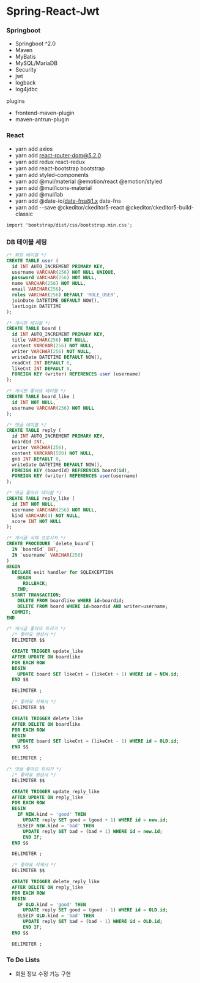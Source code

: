 # Spring-React-Jwt

### Springboot

- Springboot ^2.0
- Maven
- MyBatis
- MySQL/MariaDB
- Security
- jwt
- logback
- log4jdbc

plugins

- frontend-maven-plugin
- maven-antrun-plugin

### React

- yarn add axios
- yarn add react-router-dom@5.2.0
- yarn add redux react-redux
- yarn add react-bootstrap bootstrap
- yarn add styled-components
- yarn add @mui/material @emotion/react @emotion/styled
- yarn add @mui/icons-material
- yarn add @mui/lab
- yarn add @date-io/date-fns@1.x date-fns
- yarn add --save @ckeditor/ckeditor5-react @ckeditor/ckeditor5-build-classic

```txt
import 'bootstrap/dist/css/bootstrap.min.css';
```

### DB 테이블 세팅

```sql
/* 회원 테이블 */
CREATE TABLE user (
  id INT AUTO_INCREMENT PRIMARY KEY,
  username VARCHAR(256) NOT NULL UNIQUE,
  password VARCHAR(256) NOT NULL,
  name VARCHAR(256) NOT NULL,
  email VARCHAR(256),
  roles VARCHAR(256) DEFAULT 'ROLE_USER',
  joinDate DATETIME DEFAULT NOW(),
  lastLogin DATETIME
);

/* 게시판 테이블 */
CREATE TABLE board (
  id INT AUTO_INCREMENT PRIMARY KEY,
  title VARCHAR(256) NOT NULL,
  content VARCHAR(256) NOT NULL,
  writer VARCHAR(256) NOT NULL,
  writeDate DATETIME DEFAULT NOW(),
  readCnt INT DEFAULT 0,
  likeCnt INT DEFAULT 0,
  FOREIGN KEY (writer) REFERENCES user (username)
);

/* 게시판 좋아요 테이블 */
CREATE TABLE board_like (
  id INT NOT NULL,
  username VARCHAR(256) NOT NULL
);

/* 댓글 테이블 */
CREATE TABLE reply (
  id INT AUTO_INCREMENT PRIMARY KEY,
  boardId INT,
  writer VARCHAR(256),
  content VARCHAR(500) NOT NULL,
  gnb INT DEFAULT 0,
  writeDate DATETIME DEFAULT NOW(),
  FOREIGN KEY (boardId) REFERENCES board(id),
  FOREIGN KEY (writer) REFERENCES user(username)
);

/* 댓글 좋아요 테이블 */
CREATE TABLE reply_like (
  id INT NOT NULL,
  username VARCHAR(256) NOT NULL,
  kind VARCHAR(4) NOT NULL,
  score INT NOT NULL
);

/* 게시글 삭제 프로시저 */
CREATE PROCEDURE `delete_board`(
  IN `boardId` INT,
  IN `username` VARCHAR(256)
)
BEGIN
  DECLARE exit handler for SQLEXCEPTION
    BEGIN
      ROLLBACK;
    END;
  START TRANSACTION;
    DELETE FROM boardlike WHERE id=boardid;
    DELETE FROM board WHERE id=boardid AND writer=username;
  COMMIT;
END

/* 게시글 좋아요 트리거 */
  /* 좋아요 생성시 */
  DELIMITER $$

  CREATE TRIGGER update_like
  AFTER UPDATE ON boardlike
  FOR EACH ROW
  BEGIN
    UPDATE board SET likeCnt = (likeCnt + 1) WHERE id = NEW.id;
  END $$

  DELIMITER ;

  /* 좋아요 삭제시 */
  DELIMITER $$

  CREATE TRIGGER delete_like
  AFTER DELETE ON boardlike
  FOR EACH ROW
  BEGIN
    UPDATE board SET likeCnt = (likeCnt - 1) WHERE id = OLD.id;
  END $$

  DELIMITER ;

/* 댓글 좋아요 트리거 */
  /* 좋아요 생성시 */
  DELIMITER $$

  CREATE TRIGGER update_reply_like
  AFTER UPDATE ON reply_like
  FOR EACH ROW
  BEGIN
    IF NEW.kind = 'good' THEN
      UPDATE reply SET good = (good + 1) WHERE id = new.id;
    ELSEIF NEW.kind = 'bad' THEN
      UPDATE reply SET bad = (bad + 1) WHERE id = new.id;
      END IF;
  END $$

  DELIMITER ;

  /* 좋아요 삭제시 */
  DELIMITER $$

  CREATE TRIGGER delete_reply_like
  AFTER DELETE ON reply_like
  FOR EACH ROW
  BEGIN
    IF OLD.kind = 'good' THEN
      UPDATE reply SET good = (good - 1) WHERE id = OLD.id;
    ELSEIF OLD.kind = 'bad' THEN
      UPDATE reply SET bad = (bad - 1) WHERE id = OLD.id;
      END IF;
  END $$

  DELIMITER ;
```

### To Do Lists

- 회원 정보 수정 기능 구현
